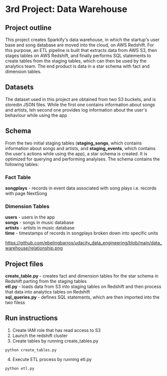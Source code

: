 # 3rd Project: Data Warehouse

## Project outline 
This project creates Sparkify's data warehouse, in which the startup's user base and song database are moved into the cloud, on AWS Redshift. For this purpose, an ETL pipeline is built that extracts data from AWS S3, then stages tables on AWS Redshift, and finally performs SQL statements to create tables from the staging tables, which can then be used by the analytics team. The end product is data in a star schema with fact and dimension tables.

## Datasets
The dataset used in this project are obtained from two S3 buckets, and is storedin JSON files. While the first one contains information about songs and artists, teh second one provides log information about the user's behaviour while using the app 

## Schema

From the two initial staging tables (**staging_songs**, which contains information about songs and artists, and **staging_events**, which contains the user's actions while using the app), a star schema is created. It is optimized for querying and performing analyises. The schema contains the following tables:

### Fact Table
**songplays** - records in event data associated with song plays i.e. records with page NextSong

### Dimension Tables
**users** - users in the app<br>
**songs** - songs in music database<br>
**artists** - artists in music database<br>
**time** - timestamps of records in songplays broken down into specific units

https://github.com/ebelingbarros/udacity_data_engineering/blob/main/data_warehouse/relationship.png

## Project files

**create_table.py** - creates  fact and dimension tables for the star schema in Redshift parting from the staging tables <br>
**etl.py** - loads data from S3 into staging tables on Redshift and then process that data into analytics tables on Redshift <br>
**sql_queries.py** - defines SQL statements, which are then imported into the two filess <br>

## Run instructions 

1. Create IAM role that has read access to S3 <br>
2. Launch the redshift cluster <br>
3. Create tables by running create_tables.py <br>

```
python create_tables.py
```

4. Execute ETL process by running etl.py 

```
python etl.py
```


